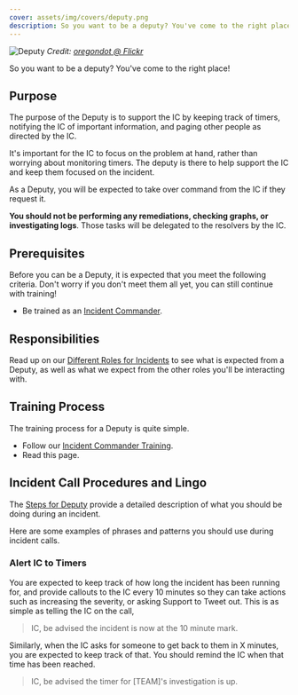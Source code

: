```yaml
---
cover: assets/img/covers/deputy.png
description: So you want to be a deputy? You've come to the right place!
---
```

![Deputy](../assets/img/headers/incident_command_support.jpg)
*Credit: [oregondot @ Flickr](https://www.flickr.com/photos/oregondot/8743801731/in/album-72157633494644719/)*

So you want to be a deputy? You've come to the right place!

## Purpose
The purpose of the Deputy is to support the IC by keeping track of timers, notifying the IC of important information, and paging other people as directed by the IC.

It's important for the IC to focus on the problem at hand, rather than worrying about monitoring timers. The deputy is there to help support the IC and keep them focused on the incident.

As a Deputy, you will be expected to take over command from the IC if they request it.

**You should not be performing any remediations, checking graphs, or investigating logs**. Those tasks will be delegated to the resolvers by the IC.

## Prerequisites
Before you can be a Deputy, it is expected that you meet the following criteria. Don't worry if you don't meet them all yet, you can still continue with training!

* Be trained as an [Incident Commander](/training/incident_commander.md).

## Responsibilities
Read up on our [Different Roles for Incidents](/before/different_roles.md) to see what is expected from a Deputy, as well as what we expect from the other roles you'll be interacting with.

## Training Process
The training process for a Deputy is quite simple.

* Follow our [Incident Commander Training](/training/incident_commander.md).
* Read this page.

## Incident Call Procedures and Lingo
The [Steps for Deputy](/during/during_an_incident.md) provide a detailed description of what you should be doing during an incident.

Here are some examples of phrases and patterns you should use during incident calls.

### Alert IC to Timers
You are expected to keep track of how long the incident has been running for, and provide callouts to the IC every 10 minutes so they can take actions such as increasing the severity, or asking Support to Tweet out. This is as simple as telling the IC on the call,

> IC, be advised the incident is now at the 10 minute mark.

Similarly, when the IC asks for someone to get back to them in X minutes, you are expected to keep track of that. You should remind the IC when that time has been reached.

> IC, be advised the timer for [TEAM]'s investigation is up.
